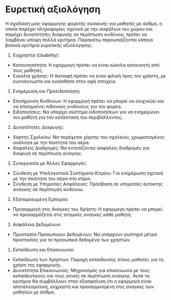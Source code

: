 # Ευρετική αξιολόγηση

Η σχεδίαση μιας εφαρμογής φορετής συσκευής για μαθητές με άσθμα, η οποία παρέχει πληροφορίες σχετικά με την ασφάλεια του χώρου και παρέχει δυνατότητες διαφυγής σε περίπτωση κινδύνου, πρέπει να λαμβάνει υπόψη πολλά κριτήρια. Παρακάτω παρουσιάζονται κάποια βασικά κριτήρια ευρετικής αξιολόγησης:

1.    Ευχρηστία (Usability):

- Κατανοητότητα: Η εφαρμογή πρέπει να είναι εύκολα κατανοητή από τους μαθητές.
- Ευκολία χρήσης: Η διεπαφή πρέπει να είναι φιλική προς τον χρήστη, με ευανάγνωστα και ευαίσθητα στην αφή στοιχεία.
1.    Ενημέρωση και Προειδοποίηση:

- Επισήμανση Κινδύνων: Η εφαρμογή πρέπει να μπορεί να ανιχνεύει και να επισημαίνει πιθανούς κινδύνους για τον φορέα.
- Ειδοποιήσεις: Να υπάρχει σύστημα ειδοποιήσεων για να ενημερώνει τον μαθητή για την κατάσταση του περιβάλλοντος.
1. Δυνατότητες Διαφυγής:

- Χάρτης Σχολείου: Να παρέχεται χάρτης του σχολείου, χρωματισμένος ανάλογα με την ποιότητα του αέρα.
- Ασφαλείς Διαδρομές: Να εντοπίζονται ασφαλείς διαδρομές για διαφυγή σε περίπτωση ανάγκης.
1. Συνεργασία με Άλλες Εφαρμογές:

- Σύνδεση με Υπολογιστικά Συστήματα Κτιρίου: Για ενημέρωση σχετικά με την ποιότητα του αέρα στο κτίριο.
- Σύνδεση με Υπηρεσίες Ασφάλειας: Πρόσβαση σε υπηρεσίες έκτακτης ανάγκης σε περίπτωση κινδύνου.
1. Εξατομικευμένη Εμπειρία:

- Προσαρμογή στις Ανάγκες του Χρήστη: Η εφαρμογή πρέπει να μπορεί να προσαρμόζεται στις ατομικές ανάγκες κάθε μαθητή.
1. Ασφάλεια Δεδομένων:

- Προστασία Προσωπικών Δεδομένων: Να υπάρχουν αυστηρά μέτρα προστασίας για τα προσωπικά δεδομένα των χρηστών.
1. Εκπαίδευση και Επικοινωνία:

- Εκπαίδευση των Χρηστών: Παροχή εκπαίδευσης στους μαθητές για τη χρήση της εφαρμογής.
- Δυνατότητα Επικοινωνίας: Μηχανισμός για επικοινωνία με τους εκπαιδευτικούς και τους γονείς σε περίπτωση ανάγκης.
Αυτά τα κριτήρια θα συμβάλλουν στην εξασφάλιση ότι η εφαρμογή είναι αποτελεσματική, εύχρηστη και προσαρμοσμένη στις ανάγκες των μαθητών με άσθμα.
